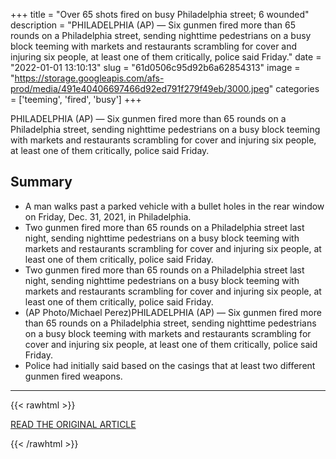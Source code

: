 +++
title = "Over 65 shots fired on busy Philadelphia street; 6 wounded"
description = "PHILADELPHIA (AP) — Six gunmen fired more than 65 rounds on a Philadelphia street, sending nighttime pedestrians on a busy block teeming with markets and restaurants scrambling for cover and injuring six people, at least one of them critically, police said Friday."
date = "2022-01-01 13:10:13"
slug = "61d0506c95d92b6a62854313"
image = "https://storage.googleapis.com/afs-prod/media/491e40406697466d92ed791f279f49eb/3000.jpeg"
categories = ['teeming', 'fired', 'busy']
+++

PHILADELPHIA (AP) — Six gunmen fired more than 65 rounds on a Philadelphia street, sending nighttime pedestrians on a busy block teeming with markets and restaurants scrambling for cover and injuring six people, at least one of them critically, police said Friday.

## Summary

- A man walks past a parked vehicle with a bullet holes in the rear window on Friday, Dec. 31, 2021, in Philadelphia.
- Two gunmen fired more than 65 rounds on a Philadelphia street last night, sending nighttime pedestrians on a busy block teeming with markets and restaurants scrambling for cover and injuring six people, at least one of them critically, police said Friday.
- Two gunmen fired more than 65 rounds on a Philadelphia street last night, sending nighttime pedestrians on a busy block teeming with markets and restaurants scrambling for cover and injuring six people, at least one of them critically, police said Friday.
- (AP Photo/Michael Perez)PHILADELPHIA (AP) — Six gunmen fired more than 65 rounds on a Philadelphia street, sending nighttime pedestrians on a busy block teeming with markets and restaurants scrambling for cover and injuring six people, at least one of them critically, police said Friday.
- Police had initially said based on the casings that at least two different gunmen fired weapons.

---

{{< rawhtml >}}
  <p class="article-category">
    <a target="_blank" href="https://apnews.com/article/crime-philadelphia-a1eb5a6098508e5f195183b2c4f2058b">READ THE ORIGINAL ARTICLE</a>
  </p>
{{< /rawhtml >}}
